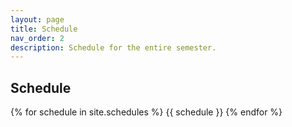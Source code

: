 ```yaml
---
layout: page
title: Schedule
nav_order: 2
description: Schedule for the entire semester.
---
```


## Schedule

{% for schedule in site.schedules %}
{{ schedule }}
{% endfor %}
